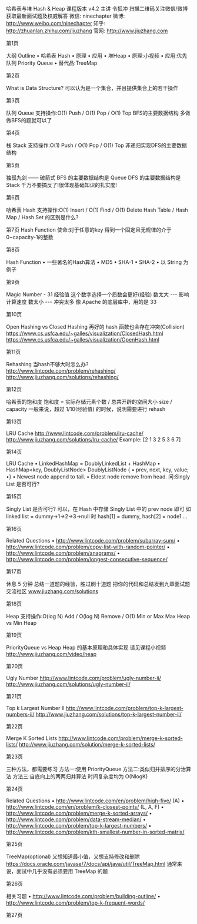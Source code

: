 哈希表与堆
Hash & Heap 课程版本 v4.2 主讲 令狐冲
扫描二维码关注微信/微博 获取最新面试题及权威解答
微信: ninechapter
微博: http://www.weibo.com/ninechapter 知乎: http://zhuanlan.zhihu.com/jiuzhang 官网: http://www.jiuzhang.com
 
第1页

大纲 Outline
• 哈希表 Hash • 原理
• 应用
• 堆Heap
• 原理:小视频
• 应用:优先队列 Priority Queue
• 替代品:TreeMap
 
第2页

What is Data Structure?
可以认为是一个集合，并且提供集合上的若干操作
 
第3页

队列 Queue 支持操作:O(1) Push / O(1) Pop / O(1) Top
BFS的主要数据结构 多做做BFS的题就可以了
 
第4页

栈 Stack 支持操作:O(1) Push / O(1) Pop / O(1) Top 非递归实现DFS的主要数据结构
 
第5页

独孤九剑 —— 破箭式 BFS 的主要数据结构是 Queue
DFS 的主要数据结构是 Stack 千万不要搞反了!很体现基础知识的扎实度!
 
第6页

哈希表 Hash 支持操作:O(1) Insert / O(1) Find / O(1) Delete Hash Table / Hash Map / Hash Set 的区别是什么?
 
第7页
Hash Function 使命:对于任意的key 得到一个固定且无规律的介于0\~capacity-1的整数
 
第8页

Hash Function
• 一些著名的Hash算法 • MD5
• SHA-1 • SHA-2
• 以 String 为例子
 
第9页

Magic Number - 31
经验值 这个数字选择一个质数会更好(经验) 数太大 --- 影响计算速度 数太小 --- 冲突太多
像 Apache 的底层库中，用的是 33
 
第10页

Open Hashing vs Closed Hashing 再好的 hash 函数也会存在冲突(Collision) https://www.cs.usfca.edu/~galles/visualization/ClosedHash.html https://www.cs.usfca.edu/~galles/visualization/OpenHash.html
 
第11页

Rehashing 当hash不够大时怎么办?
http://www.lintcode.com/problem/rehashing/ http://www.jiuzhang.com/solutions/rehashing/
 
第12页

哈希表的饱和度
饱和度 = 实际存储元素个数 / 总共开辟的空间大小 size / capacity
一般来说，超过 1/10(经验值) 的时候，说明需要进行 rehash
 
第13页

LRU Cache
http://www.lintcode.com/problem/lru-cache/ http://www.jiuzhang.com/solutions/lru-cache/ Example: [2 1 3 2 5 3 6 7]
 
第14页

LRU Cache
• LinkedHashMap = DoublyLinkedList + HashMap
• HashMap<key, DoublyListNode> DoublyListNode { • prev, next, key, value;
•}
• Newest node append to tail.
• Eldest node remove from head.
问:Singly List 是否可行?
 
第15页

Singly List 是否可行?
可以，在 Hash 中存储 Singly List 中的 prev node 即可 如 linked list = dummy->1->2->3->null 时 hash[1] = dummy, hash[2] = node1 ...
 
第16页

Related Questions
• http://www.lintcode.com/problem/subarray-sum/
• http://www.lintcode.com/problem/copy-list-with-random-pointer/ • http://www.lintcode.com/problem/anagrams/
• http://www.lintcode.com/problem/longest-consecutive-sequence/
 
第17页

休息 5 分钟
总结一道题的经验，胜过刷十道题 把你的代码和总结发到九章面试题交流社区 www.jiuzhang.com/solutions
 
第18页

Heap
支持操作:O(log N) Add / O(log N) Remove / O(1) Min or Max Max Heap vs Min Heap
 
第19页

PriorityQueue vs Heap Heap 的基本原理和具体实现
请见课程小视频 http://www.jiuzhang.com/video/heap
 
第20页

Ugly Number
http://www.lintcode.com/problem/ugly-number-ii/ http://www.jiuzhang.com/solutions/ugly-number-ii/
 
第21页

Top k Largest Number II
http://www.lintcode.com/problem/top-k-largest-numbers-ii/ http://www.jiuzhang.com/solutions/top-k-largest-number-ii/
 
第22页

Merge K Sorted Lists
http://www.lintcode.com/problem/merge-k-sorted-lists/ http://www.jiuzhang.com/solution/merge-k-sorted-lists/
 
第23页

三种方法，都需要练习
方法一:使用 PriorityQueue 方法二:类似归并排序的分治算法 方法三:自底向上的两两归并算法
时间复杂度均为 O(NlogK)
 
第24页

Related Questions
• http://www.lintcode.com/en/problem/high-five/ (A)
• http://www.lintcode.com/en/problem/k-closest-points/ (L, A, F)
• http://www.lintcode.com/problem/merge-k-sorted-arrays/
• http://www.lintcode.com/problem/data-stream-median/
• http://www.lintcode.com/problem/top-k-largest-numbers/
• http://www.lintcode.com/problem/kth-smallest-number-in-sorted-matrix/

第25页

TreeMap(optional) 又想知道最小值，又想支持修改和删除
https://docs.oracle.com/javase/7/docs/api/java/util/TreeMap.html
通常来说，面试中几乎没有必须要用 TreeMap 的题
 
第26页

相关习题
• http://www.lintcode.com/problem/building-outline/
• http://www.lintcode.com/problem/top-k-frequent-words/
 
第27页

